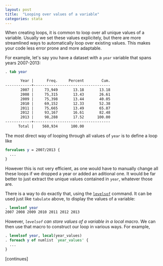 ```yaml
---
layout: post
title:  "Looping over values of a variable"
categories: stata
---
```


When creating loops, it is common to loop over all unique values of a variable. Usually we set these values explicitely, but there are more streamlined ways to automatically loop over existing values. This makes your code less error prone and more adaptable.

For example, let's say you have a dataset with a `year` variable that spans years 2007-2013:

```stata
. tab year

       Year |      Freq.     Percent        Cum.
------------+-----------------------------------
       2007 |     73,949       13.18       13.18
       2008 |     75,315       13.43       26.61
       2009 |     75,398       13.44       40.05
       2010 |     69,152       12.33       52.38
       2011 |     75,665       13.49       65.87
       2012 |     93,167       16.61       82.48
       2013 |     98,288       17.52      100.00
------------+-----------------------------------
      Total |    560,934      100.00
```

The most direct way of looping through all values of `year` is to define a loop like

```stata
forvalues y = 2007/2013 {
  ...
}
```

However this is not very efficient, as one would have to manually change all these loops if we dropped a year or added an aditional one. It would be far better to just extract the unique values contained in `year`, whatever those are.

There is a way to do exactly that, using the [`levelsof`](http://www.stata.com/help.cgi?levelsof) command. It can be used just like `tabulate` above, to display the values of a variable:

```stata
. levelsof year
2007 2008 2009 2010 2011 2012 2013
```

However, *`levelsof` can store values of a variable in a local macro*. We can then use that macro to construct our loop in various ways. For example,

```stata
. levelsof year, local(year_values)
. foreach y of numlist `year_values' {
  ...
}
```

[continues]
